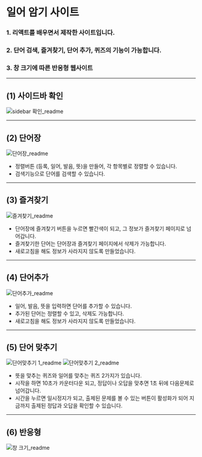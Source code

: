 # 일어 암기 사이트

### 1. 리액트를 배우면서 제작한 사이트입니다.

### 2. 단어 검색, 즐겨찾기, 단어 추가, 퀴즈의 기능이 가능합니다.

### 3. 창 크기에 따른 반응형 웹사이트

---

## (1) 사이드바 확인

![sidebar 확인_readme](https://user-images.githubusercontent.com/102113808/182266656-600d66e3-9770-47a6-bd8a-0738f54435f1.gif)

---

## (2) 단어장

![단어장_readme](https://user-images.githubusercontent.com/102113808/182266584-273f8e2a-aa26-4306-aca4-3a10cf04db0b.gif)

- 정렬버튼 (등록, 일어, 발음, 뜻)을 만들어, 각 항목별로 정렬할 수 있습니다.
- 검색기능으로 단어를 검색할 수 있습니다.

---

## (3) 즐겨찾기

![즐겨찾기_readme](https://user-images.githubusercontent.com/102113808/182266601-fc464de0-c431-4d2e-9f25-00c1b7df9dd0.gif)

- 단어장에 즐겨찾기 버튼을 누르면 빨간색이 되고, 그 정보가 즐겨찾기 페이지로 넘어갑니다.
- 즐겨찾기한 단어는 단어장과 즐겨찾기 페이지에서 삭제가 가능합니다.
- 새로고침을 해도 정보가 사라지지 않도록 만들었습니다.

---

## (4) 단어추가

![단어추가_readme](https://user-images.githubusercontent.com/102113808/182266614-98ad3631-26be-4421-82f0-913ffa786841.gif)

- 일어, 발음, 뜻을 입력하면 단어를 추가할 수 있습니다.
- 추가된 단어는 정렬할 수 있고, 삭제도 가능합니다.
- 새로고침을 해도 정보가 사라지지 않도록 만들었습니다.

---

## (5) 단어 맞추기

![단어맞추기 1_readme](https://user-images.githubusercontent.com/102113808/182266628-58933d2d-9f60-4af9-940b-92953e0ef47b.gif)
![단어맞추기 2_readme](https://user-images.githubusercontent.com/102113808/182266632-4b8aaa8d-81c4-4493-a79c-79917bc255ef.gif)

- 뜻을 맞추는 퀴즈와 일어를 맞추는 퀴즈 2가지가 있습니다.
- 시작을 하면 10초가 카운터다운 되고, 정답이나 오답을 맞추면 1초 뒤에 다음문제로 넘어갑니다.
- 시간을 누르면 일시정지가 되고, 출제된 문제를 볼 수 있는 버튼이 활성화가 되어 지금까지 출제된 정답과 오답을 확인할 수 있습니다.

---

## (6) 반응형

![창 크기_readme](https://user-images.githubusercontent.com/102113808/182266638-cb1503bf-3d82-41d8-ad59-92fc7bd866d6.gif)

